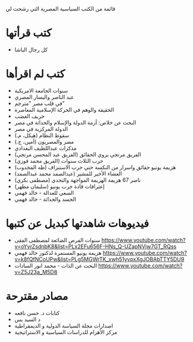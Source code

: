قائمة من الكتب السياسية المصرية التي رشحت لي 

# كتب قرأتها
- كل رجال الباشا


# كتب لم اقرأها
- سنوات الجامعة الامريكية
- عبد الناصر واليسار المصري
- في قلب مصر "مترجم"
- الحقيقة والوهم في الحركة الإسلامية المعاصرة
- خريف الغضب
- البحث عن خلاص: أزمة الدولة والإسلام والحداثة في مصر
- الدولة المركزية في مصر
- سقوط النظام (هيكل، م.)
- مصر والمصريون (أمين، ج.)
- مذكرات عبداللطيف البغدادي
- الفريق مرتجي يروي الحقائق (الفريق عبد المحسن مرتجي)
- حرب الثلاث سنوات (الفريق محمد فوزي)
- هزيمة يونيو حقائق واسرار من النكسة حتي حرب الاستنزاف (طه المجدوب)
- العشاء الأخير للمشير (عبدالصمد محمد عبدالصمد)
- ناصر 67 هزيمة الهزيمة المواجهة والتحدي (مصطفى بكري)
- إعترافات قادة جرب يونيو (سليمان مظهر)
- السعي للعدالة - خالد فهمي
- الجسد والحداثة - خالد فهمي


# فيديوهات شاهدتها كبديل عن كتبها
- سنوات الفرص الضائعة لمصطفى الفقى https://www.youtube.com/watch?v=oYvrZsdnbK8&list=PLx2EFu656F-HNs_Q-UZapNVjw7GT_RQss
- هزيمة يونيو المستمرة لدكتور خالد فهمي https://www.youtube.com/watch?v=k8fQfNCoUPw&list=PLg5MGWrTK_xwh51yvpxXgJOBAbTTY5DU9
- البحث عن الذات - محمد انور السادات https://www.youtube.com/watch?v=Z5J23a_M5D8

# مصادر مقترحة

- كتابات د. حسن نافعه
- د السيد يس
- اصدارات مجلة السياسة الدولية و الديمقراطية
- مركز الأهرام للدراسات السياسية و الاستراتيجية
